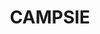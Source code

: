 ---
lastmod: '2025-04-06T06:05:20+00:00'
latitude: -33.917601
layout: suburb
longitude: 151.101777
postcode: '2194'
state: NSW
title: CAMPSIE
url: /nsw/campsie/
---